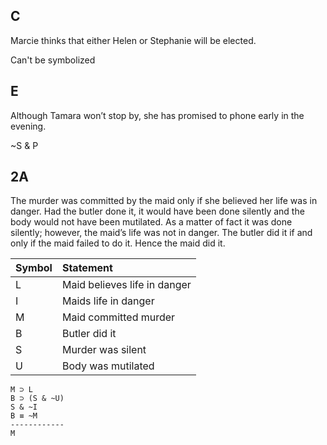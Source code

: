 ## C
Marcie thinks that either Helen or Stephanie will be elected.

Can't be symbolized

## E
Although Tamara won’t stop by, she has promised to phone early in the evening.

~S & P

## 2A
The murder was committed by the maid only if she believed her life was in danger. Had the butler done it, it would have been done silently and the body would not have been mutilated. As a matter of fact it was done silently; however, the maid’s life was not in danger. The butler did it if and only if the maid failed to do it. Hence the maid did it.

| Symbol | Statement                    |
|:-------|:-----------------------------|
| L      | Maid believes life in danger |
| I      | Maids life in danger         |
| M      | Maid committed murder        |
| B      | Butler did it                |
| S      | Murder was silent            |
| U      | Body was mutilated           |

```
M ⊃ L
B ⊃ (S & ~U)
S & ~I
B ≡ ~M
------------
M
```
